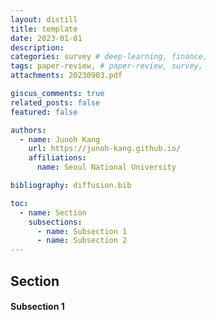 ```yaml
---
layout: distill
title: template
date: 2023-01-01
description: 
categories: survey # deep-learning, finance, 
tags: paper-review, # paper-review, survey, 
attachments: 20230903.pdf

giscus_comments: true
related_posts: false
featured: false

authors:
  - name: Junoh Kang
    url: https://junoh-kang.github.io/
    affiliations:
      name: Seoul National University

bibliography: diffusion.bib

toc:
  - name: Section
    subsections:
      - name: Subsection 1
      - name: Subsection 2
---
```


## Section

#### Subsection 1

